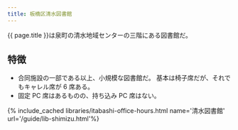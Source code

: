 ```yaml
---
title: 板橋区清水図書館
---
```


{{ page.title }}は泉町の清水地域センターの三階にある図書館だ。

## 特徴

* 合同施設の一部である以上、小規模な図書館だ。
  基本は椅子席だが、それでもキャレル席が 6 席ある。
* 固定 PC 席はあるものの、持ち込み PC 席はない。

{% include_cached libraries/itabashi-office-hours.html name='清水図書館' url='/guide/lib-shimizu.html'%}
